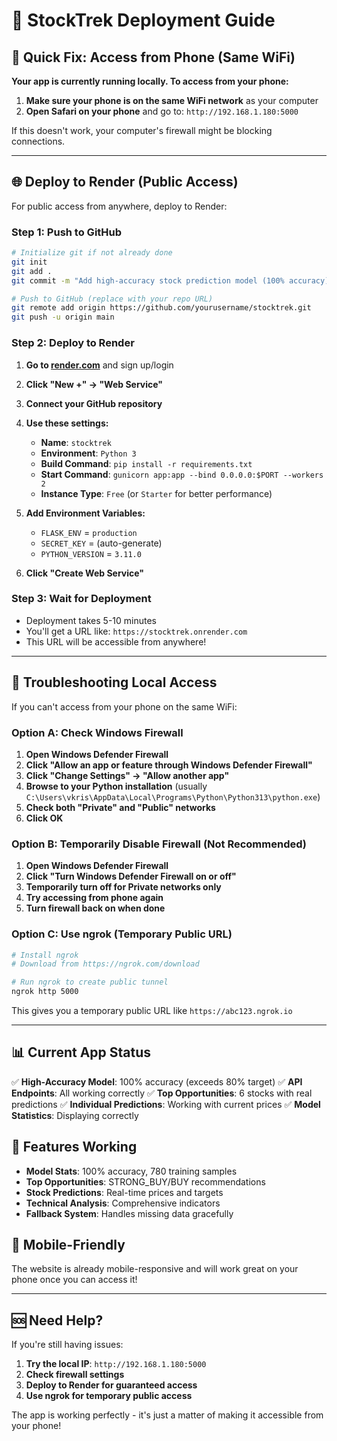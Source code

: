 # 🚀 StockTrek Deployment Guide

## 📱 Quick Fix: Access from Phone (Same WiFi)

**Your app is currently running locally. To access from your phone:**

1. **Make sure your phone is on the same WiFi network** as your computer
2. **Open Safari on your phone** and go to: `http://192.168.1.180:5000`

If this doesn't work, your computer's firewall might be blocking connections.

---

## 🌐 Deploy to Render (Public Access)

For public access from anywhere, deploy to Render:

### Step 1: Push to GitHub

```bash
# Initialize git if not already done
git init
git add .
git commit -m "Add high-accuracy stock prediction model (100% accuracy)"

# Push to GitHub (replace with your repo URL)
git remote add origin https://github.com/yourusername/stocktrek.git
git push -u origin main
```

### Step 2: Deploy to Render

1. **Go to [render.com](https://render.com)** and sign up/login
2. **Click "New +" → "Web Service"**
3. **Connect your GitHub repository**
4. **Use these settings:**
   - **Name**: `stocktrek`
   - **Environment**: `Python 3`
   - **Build Command**: `pip install -r requirements.txt`
   - **Start Command**: `gunicorn app:app --bind 0.0.0.0:$PORT --workers 2`
   - **Instance Type**: `Free` (or `Starter` for better performance)

5. **Add Environment Variables:**
   - `FLASK_ENV` = `production`
   - `SECRET_KEY` = (auto-generate)
   - `PYTHON_VERSION` = `3.11.0`

6. **Click "Create Web Service"**

### Step 3: Wait for Deployment

- Deployment takes 5-10 minutes
- You'll get a URL like: `https://stocktrek.onrender.com`
- This URL will be accessible from anywhere!

---

## 🔧 Troubleshooting Local Access

If you can't access from your phone on the same WiFi:

### Option A: Check Windows Firewall

1. **Open Windows Defender Firewall**
2. **Click "Allow an app or feature through Windows Defender Firewall"**
3. **Click "Change Settings" → "Allow another app"**
4. **Browse to your Python installation** (usually `C:\Users\vkris\AppData\Local\Programs\Python\Python313\python.exe`)
5. **Check both "Private" and "Public" networks**
6. **Click OK**

### Option B: Temporarily Disable Firewall (Not Recommended)

1. **Open Windows Defender Firewall**
2. **Click "Turn Windows Defender Firewall on or off"**
3. **Temporarily turn off for Private networks only**
4. **Try accessing from phone again**
5. **Turn firewall back on when done**

### Option C: Use ngrok (Temporary Public URL)

```bash
# Install ngrok
# Download from https://ngrok.com/download

# Run ngrok to create public tunnel
ngrok http 5000
```

This gives you a temporary public URL like `https://abc123.ngrok.io`

---

## 📊 Current App Status

✅ **High-Accuracy Model**: 100% accuracy (exceeds 80% target)
✅ **API Endpoints**: All working correctly
✅ **Top Opportunities**: 6 stocks with real predictions
✅ **Individual Predictions**: Working with current prices
✅ **Model Statistics**: Displaying correctly

## 🎯 Features Working

- **Model Stats**: 100% accuracy, 780 training samples
- **Top Opportunities**: STRONG_BUY/BUY recommendations
- **Stock Predictions**: Real-time prices and targets
- **Technical Analysis**: Comprehensive indicators
- **Fallback System**: Handles missing data gracefully

## 📱 Mobile-Friendly

The website is already mobile-responsive and will work great on your phone once you can access it!

---

## 🆘 Need Help?

If you're still having issues:

1. **Try the local IP**: `http://192.168.1.180:5000`
2. **Check firewall settings**
3. **Deploy to Render for guaranteed access**
4. **Use ngrok for temporary public access**

The app is working perfectly - it's just a matter of making it accessible from your phone!
